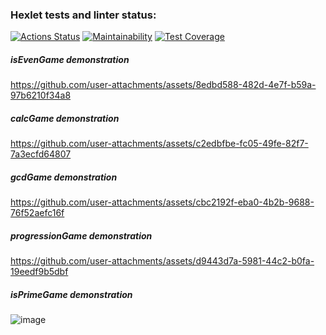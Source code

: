 ### Hexlet tests and linter status:
[![Actions Status](https://github.com/maruseevvlad/java-project-61/actions/workflows/hexlet-check.yml/badge.svg)](https://github.com/maruseevvlad/java-project-61/actions)
[![Maintainability](https://api.codeclimate.com/v1/badges/acda4bd5c61b7a4e213d/maintainability)](https://codeclimate.com/github/maruseevvlad/java-project-61/maintainability)
[![Test Coverage](https://api.codeclimate.com/v1/badges/acda4bd5c61b7a4e213d/test_coverage)](https://codeclimate.com/github/maruseevvlad/java-project-61/test_coverage)

##### isEvenGame demonstration 


https://github.com/user-attachments/assets/8edbd588-482d-4e7f-b59a-97b6210f34a8


##### calcGame demonstration 



https://github.com/user-attachments/assets/c2edbfbe-fc05-49fe-82f7-7a3ecfd64807


##### gcdGame demonstration 


https://github.com/user-attachments/assets/cbc2192f-eba0-4b2b-9688-76f52aefc16f


##### progressionGame demonstration 



https://github.com/user-attachments/assets/d9443d7a-5981-44c2-b0fa-19eedf9b5dbf


##### isPrimeGame demonstration 

![image](https://github.com/user-attachments/assets/7bae6d22-1e61-4d03-87c4-01595fc43d41)


